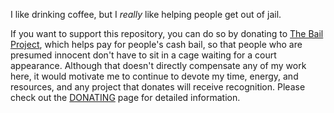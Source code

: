I like drinking coffee, but I *really* like helping people get out of jail.

If you want to support this repository, you can do so by donating to [The Bail Project](https://bailproject.org/), which helps pay for people's cash bail, so that people who are presumed innocent don't have to sit in a cage waiting for a court appearance. Although that doesn't directly compensate any of my work here, it would motivate me to continue to devote my time, energy, and resources, and any project that donates will receive recognition. Please check out the [DONATING](../DONATING.md) page for detailed information.
